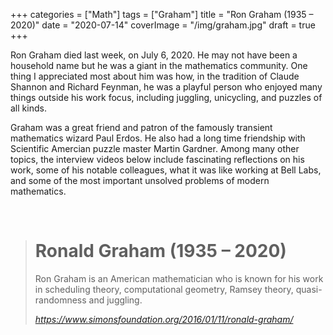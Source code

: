 +++
categories = ["Math"]
tags = ["Graham"]
title = "Ron Graham (1935 – 2020)"
date = "2020-07-14"
coverImage = "/img/graham.jpg"
draft = true
+++

<canvas id="custom" class="canvas" data-fragment-url="matrix.frag" width="700px" height="200px" style="background-color: rgba(1, 1, 1, 0);"></canvas>

Ron Graham died last week, on July 6, 2020. He may not have been a household name but he was a giant in the mathematics community. One thing I appreciated most about him was how, in the tradition of Claude Shannon and Richard Feynman, he was a playful person who enjoyed many things outside his work focus, including juggling, unicycling, and puzzles of all kinds. 


<!--more-->

Graham was a great friend and patron of the famously transient mathematics wizard Paul Erdos. He also had a long time friendship with Scientific Amercian puzzle master Martin Gardner. Among many other topics, the interview videos below include fascinating reflections on his work, some of his notable colleagues, what it was like working at Bell Labs, and some of the most important unsolved problems of modern mathematics.

<br>

<blockquote class="quoteback" darkmode="" data-title="Ronald%20Graham%20(1935%20%E2%80%93%202020)" data-author="" cite="https://www.simonsfoundation.org/2016/01/11/ronald-graham/">
<h1 class="o-page-header__title">Ronald Graham (1935 – 2020)</h1>
          <p>Ron Graham is an American mathematician who is known for his work in scheduling theory, computational geometry, Ramsey theory, quasi-randomness and juggling.</p>
<footer><cite> <a href="https://www.simonsfoundation.org/2016/01/11/ronald-graham/">https://www.simonsfoundation.org/2016/01/11/ronald-graham/</a></cite></footer>
</blockquote><script note="" src="https://cdn.jsdelivr.net/gh/Blogger-Peer-Review/quotebacks@1/quoteback.js"></script>
